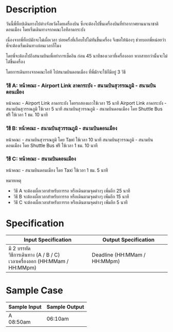 # Description
วันนี้พี่ท็อปเดินทางไปต่างจังหวัดโดยเครื่องบิน
ซึ่งจะต้องไปขึ้นเครื่องบินที่ท่าอากาศยานนานาชาติดอนเมือง
โดยเริ่มเดินทางจากคณะไอทีลาดกระบัง​

เนื่องจากพี่ท็อปมักจะไม่เผื่อเวลา บ่อยครั้งที่เกือบไปไม่ทันขึ้นเครื่อง 
จึงขอให้น้องๆ ช่วยบอกพี่หน่อยว่าพี่จะต้องเริ่มเดินทางก่อนเวลากี่โมง

โดยพี่จะต้องไปถึงสนามบินเพื่อทำการเช็คอิน ก่อน 45 นาทีของเวลาที่เครื่องออก 
หากสายกว่านั้นจะไม่ได้ขึ้นเครื่อง​

โดยการเดินทางจากคณะไอที ไปสนามบินดอนเมือง ที่พี่มักจะใช้ก็มีอยู่ 3 วิธี​

### วิธี A: หน้าคณะ - Airport Link ลาดกระบัง - สนามบินสุวรรณภูมิ - สนามบินดอนเมือง

หน้าคณะ - Airport Link ลาดกระบัง โดยรถสองแถวใช้เวลา 15 นาที
Airport Link ลาดกระบัง - สนามบินสุวรรณภูมิ ใช้เวลา 5 นาที
สนามบินสุวรรณภูมิ - สนามบินดอนเมือง โดย Shuttle Bus ฟรี ใช้เวลา 1 ชม. 10 นาที
### วิธี B: หน้าคณะ - สนามบินสุวรรณภูมิ - สนามบินดอนเมือง

หน้าคณะ - สนามบินสุวรรณภูมิ โดย Taxi ใช้เวลา 10 นาที
สนามบินสุวรรณภูมิ - สนามบินดอนเมือง โดย Shuttle Bus ฟรี ใช้เวลา 1 ชม. 10 นาที
### วิธี C: หน้าคณะ - สนามบินดอนเมือง

หน้าคณะ - สนามบินดอนเมือง โดย Taxi ใช้เวลา 1 ชม. 5 นาที

หมายเหตุ

- วิธี A จะต้องเผื่อเวลาสำหรับการรอ หรือเดินตามจุดต่างๆ เพิ่มอีก 25 นาที
- วิธี B จะต้องเผื่อเวลาสำหรับการรอ หรือเดินตามจุดต่างๆ เพิ่มอีก 15 นาที​
- วิธี C จะต้องเผื่อเวลาสำหรับการรอ หรือเดินตามจุดต่างๆ เพิ่มอีก 5 นาที

# Specification
| Input Specification | Output Specification |
| - | - |
| มี 2 บรรทัด <br> วิธีการเดินทาง (A / B / C) <br> เวลาเครื่องออก ​(HH:MMam / HH:MMpm) | Deadline (HH:MMam / HH:MMpm) |


# Sample Case
| Sample Input | Sample Output |
| - | - |
| A <br> 08:50am | 06:10am |